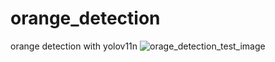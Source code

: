 # orange_detection

orange detection with yolov11n
![orage_detection_test_image](https://github.com/user-attachments/assets/3926c062-f908-403d-9e25-69e55184b39e)

